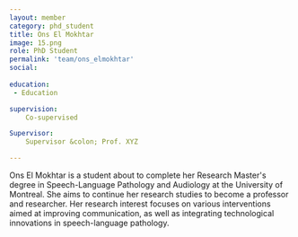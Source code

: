 ```yaml
---
layout: member
category: phd_student
title: Ons El Mokhtar
image: 15.png
role: PhD Student
permalink: 'team/ons_elmokhtar'
social:
    
education:
 - Education

supervision:
    Co-supervised

Supervisor:
    Supervisor &colon; Prof. XYZ

---
```

Ons El Mokhtar is a student about to complete her Research Master's degree in Speech-Language Pathology and Audiology at the University of Montreal. She aims to continue her research studies to become a professor and researcher. Her research interest focuses on various interventions aimed at improving communication, as well as integrating technological innovations in speech-language pathology.